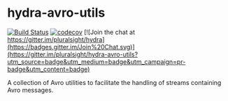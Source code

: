 # hydra-avro-utils


[![Build Status](https://travis-ci.org/pluralsight/hydra-avro-utils.svg?branch=master)](https://travis-ci.org/pluralsight/hydra-avro-utils)
[![codecov](https://codecov.io/gh/pluralsight/hydra-avro-utils/branch/master/graph/badge.svg)](https://codecov.io/gh/pluralsight/hydra-avro-utils)
[![Join the chat at https://gitter.im/pluralsight/hydra](https://badges.gitter.im/Join%20Chat.svg)](https://gitter.im/pluralsight/hydra-avro-utils?utm_source=badge&utm_medium=badge&utm_campaign=pr-badge&utm_content=badge)


A collection of Avro utilities to facilitate the handling of streams containing Avro messages.